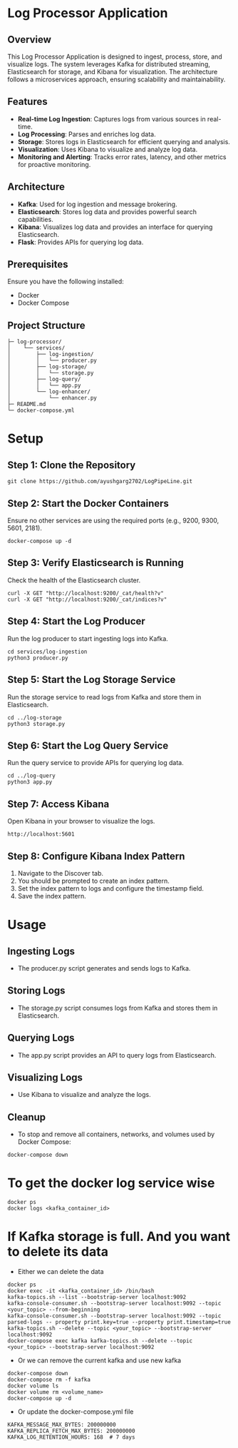 # Log Processor Application

## Overview

This Log Processor Application is designed to ingest, process, store, and visualize logs. The system leverages Kafka for distributed streaming, Elasticsearch for storage, and Kibana for visualization. The architecture follows a microservices approach, ensuring scalability and maintainability.

## Features

- **Real-time Log Ingestion**: Captures logs from various sources in real-time.
- **Log Processing**: Parses and enriches log data.
- **Storage**: Stores logs in Elasticsearch for efficient querying and analysis.
- **Visualization**: Uses Kibana to visualize and analyze log data.
- **Monitoring and Alerting**: Tracks error rates, latency, and other metrics for proactive monitoring.

## Architecture

- **Kafka**: Used for log ingestion and message brokering.
- **Elasticsearch**: Stores log data and provides powerful search capabilities.
- **Kibana**: Visualizes log data and provides an interface for querying Elasticsearch.
- **Flask**: Provides APIs for querying log data.

## Prerequisites

Ensure you have the following installed:

- Docker
- Docker Compose

## Project Structure

```plaintext
├─ log-processor/
│    └── services/
│        ├── log-ingestion/
│        │   └── producer.py
│        ├── log-storage/
│        │   └── storage.py
│        ├── log-query/
│        │   └── app.py
│        └── log-enhancer/
│            └── enhancer.py
├─ README.md
└─ docker-compose.yml

```

# Setup

## Step 1: Clone the Repository

```console
git clone https://github.com/ayushgarg2702/LogPipeLine.git
```

## Step 2: Start the Docker Containers

Ensure no other services are using the required ports (e.g., 9200, 9300, 5601, 2181).
```console
docker-compose up -d
```

## Step 3: Verify Elasticsearch is Running

Check the health of the Elasticsearch cluster.
```console
curl -X GET "http://localhost:9200/_cat/health?v"
curl -X GET "http://localhost:9200/_cat/indices?v"
```

## Step 4: Start the Log Producer

Run the log producer to start ingesting logs into Kafka.
```console
cd services/log-ingestion
python3 producer.py
```

## Step 5: Start the Log Storage Service

Run the storage service to read logs from Kafka and store them in Elasticsearch.
```console
cd ../log-storage
python3 storage.py
```

## Step 6: Start the Log Query Service

Run the query service to provide APIs for querying log data.
```console
cd ../log-query
python3 app.py
```

## Step 7: Access Kibana

Open Kibana in your browser to visualize the logs.
```console
http://localhost:5601
```

## Step 8: Configure Kibana Index Pattern

1. Navigate to the Discover tab.
2. You should be prompted to create an index pattern.
3. Set the index pattern to logs and configure the timestamp field.
4. Save the index pattern.


# Usage

## Ingesting Logs
- The producer.py script generates and sends logs to Kafka.

## Storing Logs
- The storage.py script consumes logs from Kafka and stores them in Elasticsearch.

## Querying Logs
- The app.py script provides an API to query logs from Elasticsearch.

## Visualizing Logs
- Use Kibana to visualize and analyze the logs.

## Cleanup
- To stop and remove all containers, networks, and volumes used by Docker Compose:
```console
docker-compose down
```

# To get the docker log service wise

```console
docker ps
docker logs <kafka_container_id>
```

# If Kafka storage is full. And you want to delete its data

- Either we can delete the data
```console
docker ps
docker exec -it <kafka_container_id> /bin/bash
kafka-topics.sh --list --bootstrap-server localhost:9092
kafka-console-consumer.sh --bootstrap-server localhost:9092 --topic <your_topic> --from-beginning
kafka-console-consumer.sh --bootstrap-server localhost:9092 --topic parsed-logs -- property print.key=true --property print.timestamp=true
kafka-topics.sh --delete --topic <your_topic> --bootstrap-server localhost:9092
docker-compose exec kafka kafka-topics.sh --delete --topic <your_topic> --bootstrap-server localhost:9092
```

- Or we can remove the current kafka and use new kafka
```console
docker-compose down
docker-compose rm -f kafka
docker volume ls
docker volume rm <volume_name>
docker-compose up -d
```

- Or update the docker-compose.yml file
```console
KAFKA_MESSAGE_MAX_BYTES: 200000000
KAFKA_REPLICA_FETCH_MAX_BYTES: 200000000
KAFKA_LOG_RETENTION_HOURS: 168  # 7 days
```